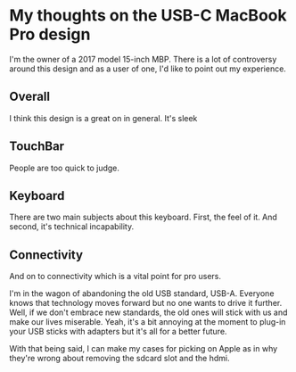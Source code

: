 # My thoughts on the USB-C MacBook Pro design
I'm the owner of a 2017 model 15-inch MBP. There is a lot of controversy around this design and as a user of one, I'd like to point out my experience.

## Overall
I think this design is a great on in general. It's sleek

## TouchBar
People are too quick to judge. 

## Keyboard
There are two main subjects about this keyboard. First, the feel of it. And second, it's technical incapability.



## Connectivity
And on to connectivity which is a vital point for pro users.

I'm in the wagon of abandoning the old USB standard, USB-A. Everyone knows that technology moves forward but no one wants to drive it further. Well, if we don't embrace new standards, the old ones will stick with us and make our lives miserable. Yeah, it's a bit annoying at the moment to plug-in your USB sticks with adapters but it's all for a better future.

With that being said, I can make my cases for picking on Apple as in why they're wrong about removing the sdcard slot and the hdmi.


